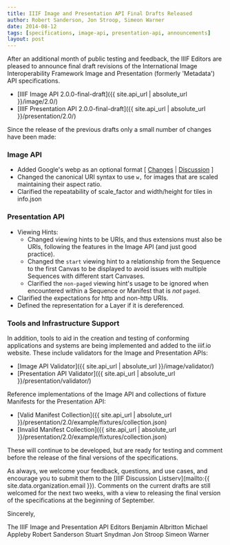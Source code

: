 ```yaml
---
title: IIIF Image and Presentation API Final Drafts Released
author: Robert Sanderson, Jon Stroop, Simeon Warner
date: 2014-08-12
tags: [specifications, image-api, presentation-api, announcements]
layout: post
---
```


After an additional month of public testing and feedback, the IIIF Editors are pleased to announce final draft revisions of the International Image Interoperability Framework Image and Presentation (formerly 'Metadata') API specifications.

 * [IIIF Image API 2.0.0-final-draft]({{ site.api_url | absolute_url }}/image/2.0/)
 * [IIIF Presentation API 2.0.0-final-draft]({{ site.api_url | absolute_url }}/presentation/2.0/)

Since the release of the previous drafts only a small number of changes have been made:

### Image API

 * Added Google's webp as an optional format [ [Changes](https://github.com/IIIF/iiif.io/pull/297) \| [Discussion](https://github.com/IIIF/iiif.io/issues/295) ]
 * Changed the canonical URI syntax to use `w,` for images that are scaled maintaining their aspect ratio.
 * Clarified the repeatability of scale_factor and width/height for tiles in info.json


### Presentation API

 * Viewing Hints:
   * Changed viewing hints to be URIs, and thus extensions must also be URIs, following the features in the Image API (and just good practice).
   * Changed the `start` viewing hint to a relationship from the Sequence to the first Canvas to be displayed to avoid issues with  multiple Sequences with different start Canvases.
   * Clarified the `non-paged` viewing hint's usage to be ignored when encountered within a Sequence or Manifest that is _not_ `paged`.
 * Clarified the expectations for http and non-http URIs.
 * Defined the representation for a Layer if it is dereferenced.


### Tools and Infrastructure Support

In addition, tools to aid in the creation and testing of conforming applications and systems are being implemented and added to the iiif.io website.  These include validators for the Image and Presentation APIs:

 * [Image API Validator]({{ site.api_url | absolute_url }}/image/validator/)
 * [Presentation API Validator]({{ site.api_url | absolute_url }}/presentation/validator/)

Reference implementations of the Image API and collections of fixture Manifests for the Presentation API:

 <!-- * [2.0 Reference Implementation]({{ site.api_url | absolute_url }}/image/2.0/example/reference/67352ccc-d1b0-11e1-89ae-279075081939/) -->
 * [Valid Manifest Collection]({{ site.api_url | absolute_url }}/presentation/2.0/example/fixtures/collection.json)
 * [Invalid Manifest Collection]({{ site.api_url | absolute_url }}/presentation/2.0/example/fixtures/collection.json)

These will continue to be developed, but are ready for testing and comment before the release of the final versions of the specifications.


As always, we welcome your feedback, questions, and use cases, and encourage you to submit them to the [IIIF Discussion Listserv](mailto:{{ site.data.organization.email }}). Comments on the current drafts are still welcomed for the next two weeks, with a view to releasing the final version of the specifications at the beginning of September.


Sincerely,

The IIIF Image and Presentation API Editors
Benjamin Albritton
Michael Appleby
Robert Sanderson
Stuart Snydman
Jon Stroop
Simeon Warner
